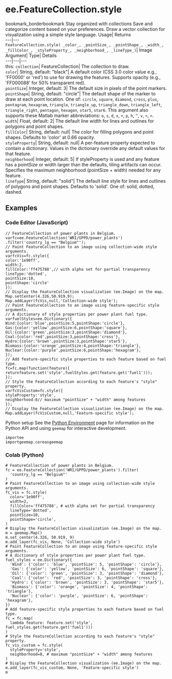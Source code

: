  
#  ee.FeatureCollection.style 
bookmark_borderbookmark Stay organized with collections  Save and categorize content based on your preferences. 
Draw a vector collection for visualization using a simple style language. 
Usage| Returns  
---|---  
`FeatureCollection.style( _color_, _pointSize_, _pointShape_, _width_, _fillColor_, _styleProperty_, _neighborhood_, _lineType_)`| Image  
Argument| Type| Details  
---|---|---  
this: `collection`| FeatureCollection| The collection to draw.  
`color`| String, default: "black"| A default color (CSS 3.0 color value e.g., 'FF0000' or 'red') to use for drawing the features. Supports opacity (e.g., 'FF000088' for 50% transparent red).  
`pointSize`| Integer, default: 3| The default size in pixels of the point markers.  
`pointShape`| String, default: "circle"| The default shape of the marker to draw at each point location. One of: `circle`, `square`, `diamond`, `cross`, `plus`, `pentagram`, `hexagram`, `triangle`, `triangle_up`, `triangle_down`, `triangle_left`, `triangle_right`, `pentagon`, `hexagon`, `star5`, `star6`. This argument also supports these Matlab marker abbreviations: `o`, `s`, `d`, `x`, `+`, `p`, `h`, `^`, `v`, `<`, `>`.  
`width`| Float, default: 2| The default line width for lines and outlines for polygons and point shapes.  
`fillColor`| String, default: null| The color for filling polygons and point shapes. Defaults to 'color' at 0.66 opacity.  
`styleProperty`| String, default: null| A per-feature property expected to contain a dictionary. Values in the dictionary override any default values for that feature.  
`neighborhood`| Integer, default: 5| If styleProperty is used and any feature has a pointSize or width larger than the defaults, tiling artifacts can occur. Specifies the maximum neighborhood (pointSize + width) needed for any feature.  
`lineType`| String, default: "solid"| The default line style for lines and outlines of polygons and point shapes. Defaults to 'solid'. One of: solid, dotted, dashed.  
## Examples
### Code Editor (JavaScript)
```
// FeatureCollection of power plants in Belgium.
varfc=ee.FeatureCollection('WRI/GPPD/power_plants')
.filter('country_lg == "Belgium"');
// Paint FeatureCollection to an image using collection-wide style arguments.
varfcVis=fc.style({
color:'1e90ff',
width:2,
fillColor:'ff475788',// with alpha set for partial transparency
lineType:'dotted',
pointSize:10,
pointShape:'circle'
});
// Display the FeatureCollection visualization (ee.Image) on the map.
Map.setCenter(4.326,50.919,9);
Map.addLayer(fcVis,null,'Collection-wide style');
// Paint FeatureCollection to an image using feature-specific style arguments.
// A dictionary of style properties per power plant fuel type.
varfuelStyles=ee.Dictionary({
Wind:{color:'blue',pointSize:5,pointShape:'circle'},
Gas:{color:'yellow',pointSize:6,pointShape:'square'},
Oil:{color:'green',pointSize:3,pointShape:'diamond'},
Coal:{color:'red',pointSize:3,pointShape:'cross'},
Hydro:{color:'brown',pointSize:3,pointShape:'star5'},
Biomass:{color:'orange',pointSize:4,pointShape:'triangle'},
Nuclear:{color:'purple',pointSize:6,pointShape:'hexagram'},
});
// Add feature-specific style properties to each feature based on fuel type.
fc=fc.map(function(feature){
returnfeature.set('style',fuelStyles.get(feature.get('fuel1')));
});
// Style the FeatureCollection according to each feature's "style" property.
varfcVisCustom=fc.style({
styleProperty:'style',
neighborhood:8// maximum "pointSize" + "width" among features
});
// Display the FeatureCollection visualization (ee.Image) on the map.
Map.addLayer(fcVisCustom,null,'Feature-specific style');
```
Python setup
See the [ Python Environment](https://developers.google.com/earth-engine/guides/python_install) page for information on the Python API and using `geemap` for interactive development.
```
importee
importgeemap.coreasgeemap
```

### Colab (Python)
```
# FeatureCollection of power plants in Belgium.
fc = ee.FeatureCollection('WRI/GPPD/power_plants').filter(
  'country_lg == "Belgium"'
)
# Paint FeatureCollection to an image using collection-wide style arguments.
fc_vis = fc.style(
  color='1e90ff',
  width=2,
  fillColor='ff475788', # with alpha set for partial transparency
  lineType='dotted',
  pointSize=10,
  pointShape='circle',
)
# Display the FeatureCollection visualization (ee.Image) on the map.
m = geemap.Map()
m.set_center(4.326, 50.919, 9)
m.add_layer(fc_vis, None, 'Collection-wide style')
# Paint FeatureCollection to an image using feature-specific style arguments.
# A dictionary of style properties per power plant fuel type.
fuel_styles = ee.Dictionary({
  'Wind': {'color': 'blue', 'pointSize': 5, 'pointShape': 'circle'},
  'Gas': {'color': 'yellow', 'pointSize': 6, 'pointShape': 'square'},
  'Oil': {'color': 'green', 'pointSize': 3, 'pointShape': 'diamond'},
  'Coal': {'color': 'red', 'pointSize': 3, 'pointShape': 'cross'},
  'Hydro': {'color': 'brown', 'pointSize': 3, 'pointShape': 'star5'},
  'Biomass': {'color': 'orange', 'pointSize': 4, 'pointShape': 'triangle'},
  'Nuclear': {'color': 'purple', 'pointSize': 6, 'pointShape': 'hexagram'},
})
# Add feature-specific style properties to each feature based on fuel type.
fc = fc.map(
  lambda feature: feature.set('style', fuel_styles.get(feature.get('fuel1')))
)
# Style the FeatureCollection according to each feature's "style" property.
fc_vis_custom = fc.style(
  styleProperty='style',
  neighborhood=8, # maximum "pointSize" + "width" among features
)
# Display the FeatureCollection visualization (ee.Image) on the map.
m.add_layer(fc_vis_custom, None, 'Feature-specific style')
m
```

